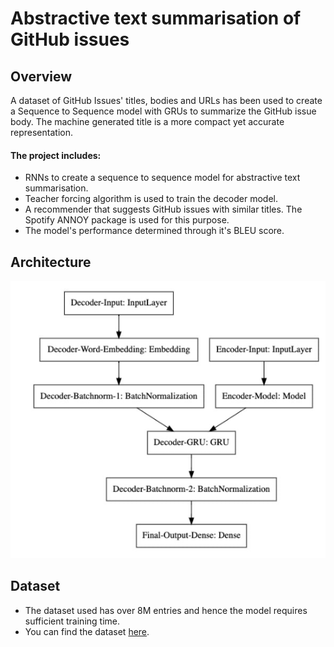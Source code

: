 # Abstractive text summarisation of GitHub issues

## Overview

A dataset of GitHub Issues' titles, bodies and URLs has been used to create a Sequence to Sequence model with GRUs to summarize the GitHub issue body. The machine generated title is a more compact yet accurate representation.

#### The project includes:
- RNNs to create a sequence to sequence model for abstractive text summarisation. 
- Teacher forcing algorithm is used to train the decoder model.
- A recommender that suggests GitHub issues with similar titles. The Spotify ANNOY package is used for this purpose.
- The model's performance determined through it's BLEU score.

## Architecture
![Architecture diagram](https://github.com/ritika-07/Abstractive-text-summarisation-of-GitHub-issues/blob/main/architecture.png)

## Dataset
- The dataset used has over 8M entries and hence the model requires sufficient training time.
- You can find the dataset [here](https://www.kaggle.com/davidshinn/github-issues).
